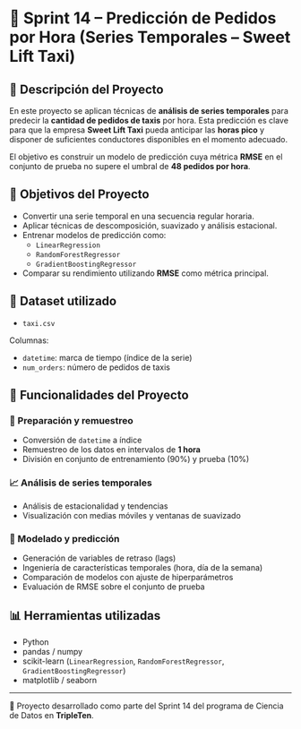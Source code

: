 # 🚖 Sprint 14 – Predicción de Pedidos por Hora (Series Temporales – Sweet Lift Taxi)

## 📌 Descripción del Proyecto

En este proyecto se aplican técnicas de **análisis de series temporales** para predecir la **cantidad de pedidos de taxis** por hora. Esta predicción es clave para que la empresa **Sweet Lift Taxi** pueda anticipar las **horas pico** y disponer de suficientes conductores disponibles en el momento adecuado.

El objetivo es construir un modelo de predicción cuya métrica **RMSE** en el conjunto de prueba no supere el umbral de **48 pedidos por hora**.

## 🎯 Objetivos del Proyecto

- Convertir una serie temporal en una secuencia regular horaria.
- Aplicar técnicas de descomposición, suavizado y análisis estacional.
- Entrenar modelos de predicción como:
  - `LinearRegression`
  - `RandomForestRegressor`
  - `GradientBoostingRegressor`
- Comparar su rendimiento utilizando **RMSE** como métrica principal.

## 📁 Dataset utilizado

- `taxi.csv`

Columnas:

- `datetime`: marca de tiempo (índice de la serie)
- `num_orders`: número de pedidos de taxis

## 🧰 Funcionalidades del Proyecto

### 🧹 Preparación y remuestreo

- Conversión de `datetime` a índice
- Remuestreo de los datos en intervalos de **1 hora**
- División en conjunto de entrenamiento (90%) y prueba (10%)

### 📈 Análisis de series temporales

- Análisis de estacionalidad y tendencias
- Visualización con medias móviles y ventanas de suavizado

### 🤖 Modelado y predicción

- Generación de variables de retraso (lags)
- Ingeniería de características temporales (hora, día de la semana)
- Comparación de modelos con ajuste de hiperparámetros
- Evaluación de RMSE sobre el conjunto de prueba

## 📊 Herramientas utilizadas

- Python  
- pandas / numpy  
- scikit-learn (`LinearRegression`, `RandomForestRegressor`, `GradientBoostingRegressor`)  
- matplotlib / seaborn  

---

📌 Proyecto desarrollado como parte del Sprint 14 del programa de Ciencia de Datos en **TripleTen**.
